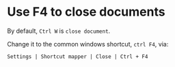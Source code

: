 # Use F4 to close documents

By default, `Ctrl W` is `close document`.

Change it to the common windows shortcut, `ctrl F4`, via:

	Settings | Shortcut mapper | Close | Ctrl + F4
